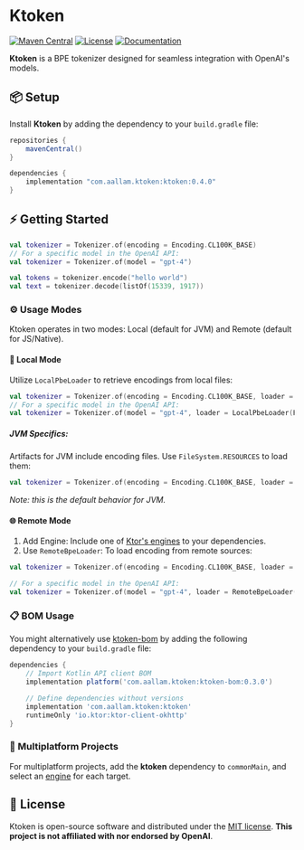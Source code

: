 # Ktoken

[![Maven Central](https://img.shields.io/maven-central/v/com.aallam.ktoken/ktoken?color=blue&label=Download)](https://central.sonatype.com/namespace/com.aallam.ktoken)
[![License](https://img.shields.io/github/license/aallam/ktoken?color=yellow)](LICENSE.md)
[![Documentation](https://img.shields.io/badge/docs-api-a97bff.svg?logo=kotlin)](https://mouaad.aallam.com/ktoken/ktoken)

**Ktoken** is a BPE tokenizer designed for seamless integration with OpenAI's models.

## 📦 Setup
Install **Ktoken** by adding the dependency to your `build.gradle` file:

```groovy
repositories {
    mavenCentral()
}

dependencies {
    implementation "com.aallam.ktoken:ktoken:0.4.0"
}
```
## ⚡️ Getting Started

```kotlin
val tokenizer = Tokenizer.of(encoding = Encoding.CL100K_BASE)
// For a specific model in the OpenAI API:
val tokenizer = Tokenizer.of(model = "gpt-4")

val tokens = tokenizer.encode("hello world")
val text = tokenizer.decode(listOf(15339, 1917))
```

### ⚙️ Usage Modes

Ktoken operates in two modes: Local (default for JVM) and Remote (default for JS/Native).

#### 📍 Local Mode

Utilize `LocalPbeLoader` to retrieve encodings from local files:

```kotlin
val tokenizer = Tokenizer.of(encoding = Encoding.CL100K_BASE, loader = LocalPbeLoader(FileSystem.SYSTEM))
// For a specific model in the OpenAI API:
val tokenizer = Tokenizer.of(model = "gpt-4", loader = LocalPbeLoader(FileSystem.SYSTEM))
```

##### JVM Specifics:

Artifacts for JVM include encoding files. Use `FileSystem.RESOURCES` to load them:

```kotlin
val tokenizer = Tokenizer.of(encoding = Encoding.CL100K_BASE, loader = LocalPbeLoader(FileSystem.RESOURCES))
```

*Note: this is the default behavior for JVM.*

#### 🌐 Remote Mode

1. Add Engine: Include one of [Ktor's engines](https://ktor.io/docs/http-client-engines.html) to your dependencies.
2. Use `RemoteBpeLoader`: To load encoding from remote sources:

```kotlin
val tokenizer = Tokenizer.of(encoding = Encoding.CL100K_BASE, loader = RemoteBpeLoader())

// For a specific model in the OpenAI API:
val tokenizer = Tokenizer.of(model = "gpt-4", loader = RemoteBpeLoader())
```

### 📋 BOM Usage

You might alternatively use [ktoken-bom](/ktoken-bom) by adding the following dependency to your `build.gradle` file:

```groovy
dependencies {
    // Import Kotlin API client BOM
    implementation platform('com.aallam.ktoken:ktoken-bom:0.3.0')

    // Define dependencies without versions
    implementation 'com.aallam.ktoken:ktoken'
    runtimeOnly 'io.ktor:ktor-client-okhttp'
}
```

### 🔀 Multiplatform Projects

For multiplatform projects, add the **ktoken** dependency to `commonMain`, and select an [engine](https://ktor.io/docs/http-client-engines.html) for each target.

## 📄 License
Ktoken is open-source software and distributed under the [MIT license](LICENSE.md).
**This project is not affiliated with nor endorsed by OpenAI**.

